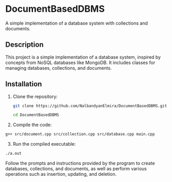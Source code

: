 # DocumentBasedDBMS

A simple implementation of a database system with collections and documents.

## Description

This project is a simple implementation of a database system, inspired by concepts from NoSQL databases like MongoDB. It includes classes for managing databases, collections, and documents.

## Installation

1. Clone the repository:

   ```bash
   git clone https://github.com/NalbandyanElmira/DocumentBasedDBMS.git
   ```

   ```bash
   cd DocumentBasedDBMS
   ```
2. Compile the code:
   
  ```bash
  g++ src/document.cpp src/collection.cpp src/database.cpp main.cpp
  ```
3. Run the compiled executable:
  ```bash
  ./a.out
  ```

Follow the prompts and instructions provided by the program to create databases, collections, and documents, as well as perform various operations such as insertion, updating, and deletion.
